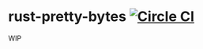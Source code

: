 # rust-pretty-bytes [![Circle CI](https://img.shields.io/circleci/project/banyan/rust-pretty-bytes.svg)](https://circleci.com/gh/banyan/rust-pretty-bytes)

WIP
